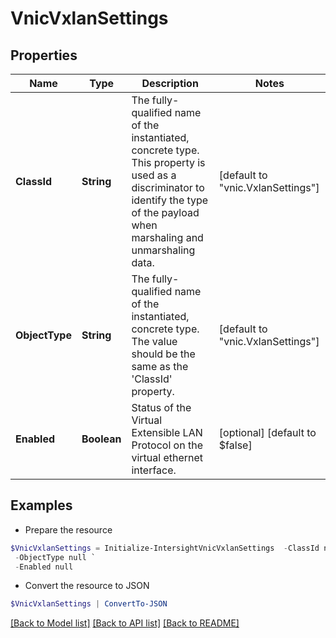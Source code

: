 # VnicVxlanSettings
## Properties

Name | Type | Description | Notes
------------ | ------------- | ------------- | -------------
**ClassId** | **String** | The fully-qualified name of the instantiated, concrete type. This property is used as a discriminator to identify the type of the payload when marshaling and unmarshaling data. | [default to "vnic.VxlanSettings"]
**ObjectType** | **String** | The fully-qualified name of the instantiated, concrete type. The value should be the same as the &#39;ClassId&#39; property. | [default to "vnic.VxlanSettings"]
**Enabled** | **Boolean** | Status of the Virtual Extensible LAN Protocol on the virtual ethernet interface. | [optional] [default to $false]

## Examples

- Prepare the resource
```powershell
$VnicVxlanSettings = Initialize-IntersightVnicVxlanSettings  -ClassId null `
 -ObjectType null `
 -Enabled null
```

- Convert the resource to JSON
```powershell
$VnicVxlanSettings | ConvertTo-JSON
```

[[Back to Model list]](../README.md#documentation-for-models) [[Back to API list]](../README.md#documentation-for-api-endpoints) [[Back to README]](../README.md)

